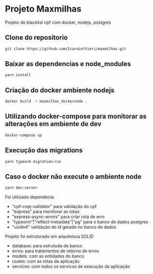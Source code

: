 # Projeto Maxmilhas
Projeto de blacklist cpf com docker, nodejs, postgres

## Clone do repositorio
```bash
git clone https://github.com/IcaroLettieri/maxmilhas.git
```

## Baixar as dependencias e node_modules
```bash
yarn install
```

## Criação do docker ambiente nodejs
```bash
docker build -t maxmilhas_dockernode .
```

## Utilizando docker-compose para monitorar as alterações em ambiente de dev
```bash
docker-compose up
```

## Execução das migrations
```bash
yarn typeorm migration:run
```

## Caso o docker não execute o ambiente node
```bash
yarn dev:server
```

Foi utilizado dependecia:
 - "cpf-cnpj-validator" para validação do cpf
 - "express" para monitorar as rotas
 - "express-async-errors" para criar rota de erro
 - "typeorm"|"reflect-metadata"|"pg" para o banco de dados postgres
 - "uuidv4" validação do id gerado no banco de dados

Projeto foi estruturado em arquitetura SOLID
 - database: para estrutuda de banco
 - erros: para tratamentos de retorno de erros
 - models: com as entidades do banco
 - routes: com as rotas da aplicação
 - services: com todos os servicos de execução da aplicação
